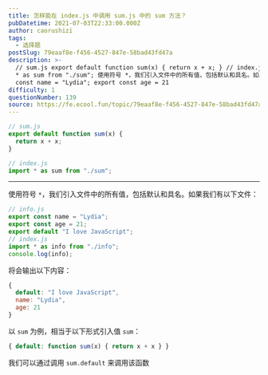 ```yaml
---
title: 怎样能在 index.js 中调用 sum.js 中的 sum 方法？
pubDatetime: 2021-07-03T22:33:00.000Z
author: caorushizi
tags:
  - 选择题
postSlug: 79eaaf8e-f456-4527-847e-58bad43fd47a
description: >-
  // sum.js export default function sum(x) { return x + x; } // index.js import
  * as sum from "./sum"; 使用符号 *，我们引入文件中的所有值，包括默认和具名。如果我们有以下文件： // info.js export
  const name = "Lydia"; export const age = 21
difficulty: 1
questionNumber: 139
source: https://fe.ecool.fun/topic/79eaaf8e-f456-4527-847e-58bad43fd47a
---
```


```javascript
// sum.js
export default function sum(x) {
  return x + x;
}

// index.js
import * as sum from "./sum";
```

---

使用符号 `*`，我们引入文件中的所有值，包括默认和具名。如果我们有以下文件：

```javascript
// info.js
export const name = "Lydia";
export const age = 21;
export default "I love JavaScript";
// index.js
import * as info from "./info";
console.log(info);
```

将会输出以下内容：

```javascript
{
  default: "I love JavaScript",
  name: "Lydia",
  age: 21
}
```

以 `sum` 为例，相当于以下形式引入值 `sum`：

```javascript
{ default: function sum(x) { return x + x } }
```

我们可以通过调用 `sum.default` 来调用该函数
